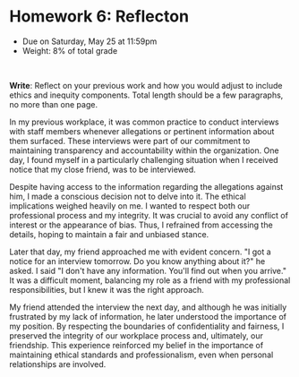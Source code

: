 # Homework 6: Reflecton

- Due on Saturday, May 25 at 11:59pm
- Weight: 8% of total grade

<br>

**Write**: Reflect on your previous work and how you would adjust to include ethics and inequity components. Total length should be a few paragraphs, no more than one page.

In my previous workplace, it was common practice to conduct interviews with staff members whenever allegations or pertinent information about them surfaced. These interviews were part of our commitment to maintaining transparency and accountability within the organization. One day, I found myself in a particularly challenging situation when I received notice that my close friend, was to be interviewed.

Despite having access to the information regarding the allegations against him, I made a conscious decision not to delve into it. The ethical implications weighed heavily on me. I wanted to respect both our professional process and my integrity. It was crucial to avoid any conflict of interest or the appearance of bias. Thus, I refrained from accessing the details, hoping to maintain a fair and unbiased stance.

Later that day, my friend approached me with evident concern. "I got a notice for an interview tomorrow. Do you know anything about it?" he asked. I said "I don't have any information. You'll find out when you arrive." It was a difficult moment, balancing my role as a friend with my professional responsibilities, but I knew it was the right approach.

My friend attended the interview the next day, and although he was initially frustrated by my lack of information, he later understood the importance of my position. By respecting the boundaries of confidentiality and fairness, I preserved the integrity of our workplace process and, ultimately, our friendship. This experience reinforced my belief in the importance of maintaining ethical standards and professionalism, even when personal relationships are involved.
